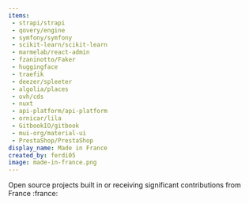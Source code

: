 ```yaml
---
items:
 - strapi/strapi
 - qovery/engine
 - symfony/symfony
 - scikit-learn/scikit-learn
 - marmelab/react-admin
 - fzaninotto/Faker
 - huggingface
 - traefik
 - deezer/spleeter
 - algolia/places
 - ovh/cds
 - nuxt
 - api-platform/api-platform
 - ornicar/lila
 - GitbookIO/gitbook
 - mui-org/material-ui
 - PrestaShop/PrestaShop
display_name: Made in France
created_by: ferdi05
image: made-in-france.png
---
```

Open source projects built in or receiving significant contributions from France :france:
